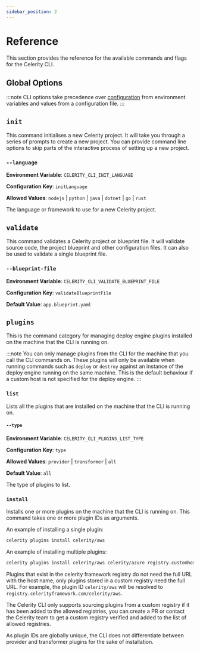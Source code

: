 ```yaml
---
sidebar_position: 2
---
```


# Reference

This section provides the reference for the available commands and flags for the Celerity CLI.

## Global Options

:::note
CLI options take precedence over [configuration](./configuration) from environment variables and values from a configuration file.
:::

## `init`

This command initialises a new Celerity project.
It will take you through a series of prompts to create a new project.
You can provide command line options to skip parts of the interactive process of setting up a new project.

### `--language`

**Environment Variable**: `CELERITY_CLI_INIT_LANGUAGE`

**Configuration Key**: `initLanguage`

**Allowed Values**: `nodejs` | `python` | `java` | `dotnet` | `go` | `rust`

The language or framework to use for a new Celerity project.

## `validate`

This command validates a Celerity project or blueprint file.
It will validate source code, the project blueprint and other configuration files.
It can also be used to validate a single blueprint file.

### `--blueprint-file`

**Environment Variable**: `CELERITY_CLI_VALIDATE_BLUEPRINT_FILE`

**Configuration Key**: `validateBlueprintFile`

**Default Value**: `app.blueprint.yaml`

## `plugins`

This is the command category for managing deploy engine plugins installed on the machine
that the CLI is running on.

:::note
You can only manage plugins from the CLI for the machine that you call the CLI commands on.
These plugins will only be available when running commands such as `deploy` or `destroy`
against an instance of the deploy engine running on the same machine.
This is the default behaviour if a custom host is not specified for the deploy engine.
:::

### `list`

Lists all the plugins that are installed on the machine that the CLI is running on.

#### `--type`

**Environment Variable**: `CELERITY_CLI_PLUGINS_LIST_TYPE`

**Configuration Key**: `type`

**Allowed Values**: `provider` | `transformer` | `all`

**Default Value**: `all`

The type of plugins to list.

### `install`

Installs one or more plugins on the machine that the CLI is running on.
This command takes one or more plugin IDs as arguments.

An example of installing a single plugin:
```bash
celerity plugins install celerity/aws
```

An example of installing multiple plugins:
```bash
celerity plugins install celerity/aws celerity/azure registry.customhost.com/celerity/gcp
```

Plugins that exist in the celerity framework registry do not need the full URL with the host name,
only plugins stored in a custom registry need the full URL.
For example, the plugin ID `celerity/aws` will be resolved to `registry.celerityframework.com/celerity/aws`.

The Celerity CLI only supports sourcing plugins from a custom registry if it has been added to the
allowed registries, you can create a PR or contact the Celerity team to get a custom registry
verified and added to the list of allowed registries.

As plugin IDs are globally unique, the CLI does not differentiate between provider and transformer plugins
for the sake of installation.

